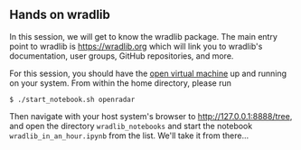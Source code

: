 ## Hands on wradlib
In this session, we will get to know the wradlib package. The main entry point to wradlib is https://wradlib.org which will link you to wradlib's documentation, user groups, GitHub repositories, and more.

For this session, you should have the [open virtual machine](http://openradarscience.org/vm-docs/) up and running on your system. From within the home directory, please run

```
$ ./start_notebook.sh openradar
```

Then navigate with your host system's browser to http://127.0.0.1:8888/tree, and open the directory `wradlib_notebooks` and start the notebook `wradlib_in_an_hour.ipynb` from the list. We'll take it from there...